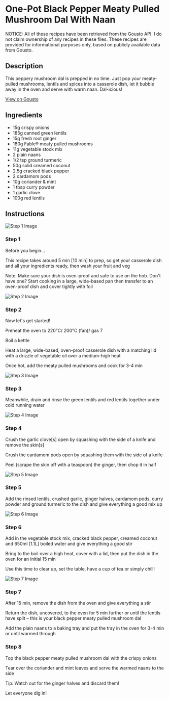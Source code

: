 # One-Pot Black Pepper Meaty Pulled Mushroom Dal With Naan

NOTICE: All of these recipes have been retrieved from the Gousto API. I do not claim ownership of any recipes in these files. These recipes are provided for informational purposes only, based on publicly available data from Gousto.

## Description

This peppery mushroom dal is prepped in no time. Just pop your meaty-pulled mushrooms, lentils and spices into a casserole dish, let it bubble away in the oven and serve with warm naan. Dal-icious!

[View on Gousto](https://www.gousto.co.uk/recipes/cookbook/one-pot-black-pepper-meaty-pulled-mushroom-dal-naan)

## Ingredients

- 15g crispy onions
- 185g canned green lentils
- 15g fresh root ginger
- 180g Fable® meaty pulled mushrooms
- 11g vegetable stock mix
- 2 plain naans 
- 1/2 tsp ground turmeric
- 50g solid creamed coconut
- 2.5g cracked black pepper
- 2 cardamom pods
- 10g coriander & mint
- 1 tbsp curry powder
- 1 garlic clove
- 100g red lentils

## Instructions

![Step 1 Image](https://production-media.gousto.co.uk/cms/recipe-step-image/Admin10mm-Step-1-1641916179004-x200.jpg)

### Step 1

Before you begin...

This recipe takes around 5 min <span class="text-danger">[10 min] </span>to prep, so get your casserole dish and all your ingredients ready, then wash your fruit and veg

Note: Make sure your dish is oven-proof and safe to use on the hob. Don't have one? Start cooking in a large, wide-based pan then transfer to an oven-proof dish and cover tightly with foil

![Step 2 Image](https://production-media.gousto.co.uk/cms/recipe-step-image/step-2-1-1641916189114-x200.jpg)

### Step 2

Now let's get started!

Preheat the oven to 220°C/ 200°C (fan)/ gas 7

Boil a kettle

Heat a large, wide-based, oven-proof casserole dish with a matching lid with a drizzle of vegetable oil over a medium-high heat

Once hot, add the meaty pulled mushrooms and cook for 3-4 min

![Step 3 Image](https://production-media.gousto.co.uk/cms/recipe-step-image/step-3-1641916196281-x200.jpg)

### Step 3

Meanwhile, drain and rinse the green lentils and red lentils together under cold running water

![Step 4 Image](https://production-media.gousto.co.uk/cms/recipe-step-image/step-4-1641916203631-x200.jpg)

### Step 4

Crush the garlic clove<span class="text-danger">[s]</span> open by squashing with the side of a knife and remove the skin<span class="text-danger">[s]</span>

Crush the cardamom pods open by squashing them with the side of a knife

Peel (scrape the skin off with a teaspoon) the ginger, then chop it in half

![Step 5 Image](https://production-media.gousto.co.uk/cms/recipe-step-image/step-5-1641916211520-x200.jpg)

### Step 5

Add the rinsed lentils, crushed garlic, ginger halves, cardamom pods,  curry powder and ground turmeric to the dish and give everything a good mix up

![Step 6 Image](https://production-media.gousto.co.uk/cms/recipe-step-image/step-6-1641916220341-x200.jpg)

### Step 6

Add in the vegetable stock mix, cracked black pepper, creamed coconut and 650ml <span class="text-danger">[1.1L]</span> boiled water and give everything a good stir

Bring to the boil over a high heat, cover with a lid, then put the dish in the oven for an initial 15 min

Use this time to clear up, set the table, have a cup of tea or simply chill!

![Step 7 Image](https://production-media.gousto.co.uk/cms/recipe-step-image/step-7-1641916227502-x200.jpg)

### Step 7

After 15 min, remove the dish from the oven and give everything a stir

Return the dish, uncovered, to the oven for 5 min further or until the lentils have split – this is your black pepper meaty pulled mushroom dal

Add the plain naans to a baking tray and put the tray in the oven for 3-4 min or until warmed through

### Step 8

Top the black pepper meaty pulled mushroom dal with the crispy onions

Tear over the coriander and mint leaves and serve the warmed naans to the side

Tip: Watch out for the ginger halves and discard them!

Let everyone dig in!

